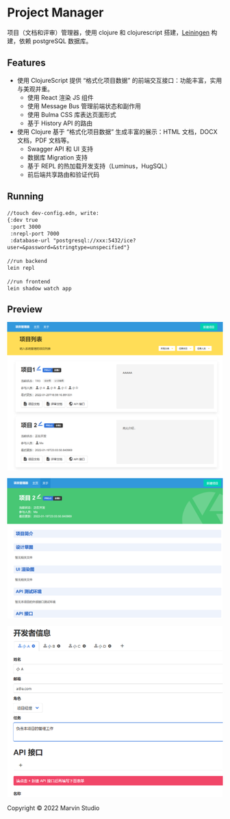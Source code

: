 # Project Manager

项目（文档和评审）管理器，使用 clojure 和 clojurescript 搭建，[Leiningen][1] 构建，依赖 postgreSQL 数据库。

[1]: https://github.com/technomancy/leiningen

## Features

- 使用 ClojureScript 提供 “格式化项目数据” 的前端交互接口：功能丰富，实用与美观并重。
  - 使用 React 渲染 JS 组件
  - 使用 Message Bus 管理前端状态和副作用
  - 使用 Bulma CSS 库表达页面形式
  - 基于 History API 的路由
- 使用 Clojure 基于 “格式化项目数据” 生成丰富的展示：HTML 文档，DOCX 文档，PDF 文档等。
  - Swagger API 和 UI 支持
  - 数据库 Migration 支持
  - 基于 REPL 的热加载开发支持（Luminus，HugSQL）
  - 前后端共享路由和验证代码

## Running

    //touch dev-config.edn, write:
    {:dev true
     :port 3000
     :nrepl-port 7000
     :database-url "postgresql://xxx:5432/ice?user=&password=&stringtype=unspecified"}
     
    //run backend
    lein repl

    //run frontend
    lein shadow watch app

## Preview

![](doc/preview.png)

![](doc/preview2.png)

![](doc/preview3.png)

Copyright © 2022 Marvin Studio